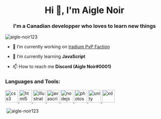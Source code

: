 <h1 align="center">Hi 👋, I'm Aigle Noir</h1>
<h3 align="center">I'm a Canadian developper who loves to learn new things</h3>

<p align="left"> <img src="https://komarev.com/ghpvc/?username=aigle-noir123&label=Profile%20views&color=0e75b6&style=flat" alt="aigle-noir123" /> </p>

- 🔭 I’m currently working on [Iradium PvP Faction](https://iradium.net/)

- 🌱 I’m currently learning **JavaScript**

- 📫 How to reach me **Discord (Aigle Noir#0001)**


<h3 align="left">Languages and Tools:</h3>
<p align="left"> <a href="https://www.w3schools.com/css/" target="_blank"> <img src="https://devicons.github.io/devicon/devicon.git/icons/css3/css3-original-wordmark.svg" alt="css3" width="40" height="40"/> </a> <a href="https://www.w3.org/html/" target="_blank"> <img src="https://devicons.github.io/devicon/devicon.git/icons/html5/html5-original-wordmark.svg" alt="html5" width="40" height="40"/> </a> <a href="https://www.adobe.com/in/products/illustrator.html" target="_blank"> <img src="https://www.vectorlogo.zone/logos/adobe_illustrator/adobe_illustrator-icon.svg" alt="illustrator" width="40" height="40"/> </a> <a href="https://developer.mozilla.org/en-US/docs/Web/JavaScript" target="_blank"> <img src="https://devicons.github.io/devicon/devicon.git/icons/javascript/javascript-original.svg" alt="javascript" width="40" height="40"/> </a> <a href="https://nodejs.org" target="_blank"> <img src="https://devicons.github.io/devicon/devicon.git/icons/nodejs/nodejs-original-wordmark.svg" alt="nodejs" width="40" height="40"/> </a> <a href="https://www.photoshop.com/en" target="_blank"> <img src="https://i.pinimg.com/originals/ab/6d/0e/ab6d0ee496800a2a9b0b80bcd7011653.png" alt="photoshop" width="40" height="40"/> </a> <a href="https://unity.com/" target="_blank"> <img src="https://www.vectorlogo.zone/logos/unity3d/unity3d-icon.svg" alt="unity" width="40" height="40"/> </a> <a href="https://www.adobe.com/products/xd.html" target="_blank"> <img src="https://cdn.worldvectorlogo.com/logos/adobe-xd.svg" alt="xd" width="40" height="40"/> </a> </p>

<p>&nbsp;<img align="center" src="https://github-readme-stats.vercel.app/api?username=aigle-noir123&show_icons=true&locale=en" alt="aigle-noir123" /></p>
